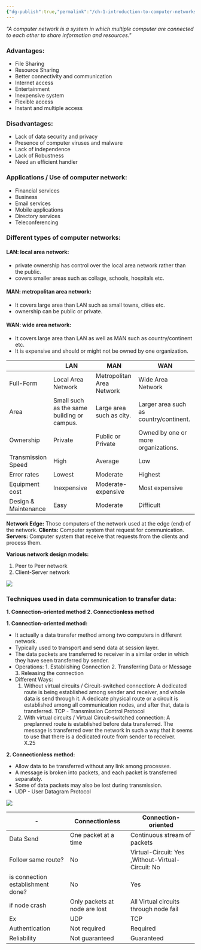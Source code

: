 ```yaml
---
{"dg-publish":true,"permalink":"/ch-1-introduction-to-computer-networks-and-internet-15/"}
---
```



*"A computer network is a system in which multiple computer are connected to each other to share information and resources."*
### Advantages:
- File Sharing
- Resource Sharing
- Better connectivity and communication
- Internet access
- Entertainment
- Inexpensive system
- Flexible access
- Instant and multiple access
### Disadvantages:
- Lack of data security and privacy
- Presence of computer viruses and malware
- Lack of independence
- Lack of Robustness
- Need an efficient handler

### Applications / Use of computer network:
- Financial services
- Business
- Email services
- Mobile applications
- Directory services
- Teleconferencing


### Different types of computer networks:
#### LAN: local area network:
- private ownership has control over the local area network rather than the public.
- covers smaller areas such as collage, schools, hospitals etc.
#### MAN: metropolitan area network:
- It covers large area than LAN such as small towns, cities etc.
- ownership can be public or private.
#### WAN: wide area network:
- It covers large area than LAN as well as MAN such as country/continent etc.
- It is expensive and should or might not be owned by one organization.

|  | **LAN** | **MAN** | **WAN** |
|-|-----|-----|-----|
| Full-Form | Local Area Network | Metropolitan Area Network | Wide Area Network |
| Area | Small such as the same building or campus. | Large area such as city. | Larger area such as country/continent. |
| Ownership | Private | Public or Private | Owned by one or more organizations. |
| Transmission Speed | High | Average | Low |
| Error rates | Lowest | Moderate | Highest |
| Equipment cost | Inexpensive | Moderate-expensive | Most expensive |
| Design & Maintenance | Easy | Moderate | Difficult |

**Network Edge:** Those computers of the network used at the edge (end) of the network.
**Clients:** Computer system that request for communication.
**Servers:** Computer system that receive that requests from the clients and process them.

**Various network design models:**
1. Peer to Peer network
2. Client-Server network

![](https://i.imgur.com/PYQknSF.png)


### Techniques used in data communication to transfer data:

**1. Connection-oriented method**
**2. Connectionless method**

**1. Connection-oriented method:**
- It actually a data transfer method among two computers in different network.
- Typically used to transport and send data at session layer.
- The data packets are transferred  to receiver in a similar order in which they have seen transferred by sender.
- Operations:
		1. Establishing Connection
		2. Transferring Data or Message
		3. Releasing the connection
- Different Ways:
	1. Without virtual circuits / Circuit-switched connection:
		A dedicated route is being established among sender and receiver, and whole data is send through it. 
		A dedicate physical route or a circuit is established among all communication nodes, and after that, data is transferred.
		TCP - Transmission Control Protocol
	2. With virtual circuits / Virtual Circuit-switched connection:
		A preplanned route is established before data transferred.
		The message is transferred over the network in such a way that it seems to use that there is a dedicated route from sender to receiver.  
		X.25

**2. Connectionless method:**
- Allow data to be transferred without any link among processes.
- A message is broken into packets, and each packet is transferred separately.
- Some of data packets may also be lost during transmission.
- UDP - User Datagram Protocol

![](https://i.imgur.com/QLWCVbV.png)

|-| **Connectionless** | **Connection-oriented** |
|-|-|-|
| Data Send | One packet at a time | Continuous stream of packets |
| Follow same route? | No | Virtual-Circuit: Yes ,Without-Virtual-Circuit: No |
| is connection establishment done? | No | Yes |
| if node crash | Only packets at node are lost | All Virtual circuits through node fail |
| Ex | UDP | TCP |
| Authentication | Not required | Required |
| Reliability | Not guaranteed | Guaranteed |









